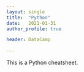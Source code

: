 ```yaml
---
layout: single
title:  "Python"
date:   2021-01-31
author_profile: true

header: DataCamp
 
---
```


This is a Python cheatsheet.
